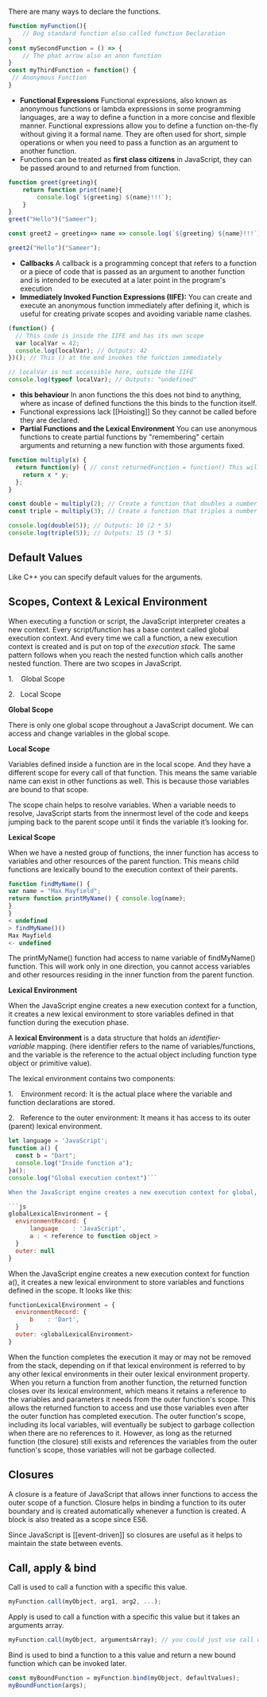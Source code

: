 There are many ways to declare the functions.
```js
function myFunction(){
	// Bog standard function also called function Declaration
}
const mySecondFunction = () => {
	// The phat arrow also an anon function
}
const myThirdFunction = function() {
 // Anonymous Function
}
```

- **Functional Expressions**  Functional expressions, also known as anonymous functions or lambda expressions in some programming languages, are a way to define a function in a more concise and flexible manner. Functional expressions allow you to define a function on-the-fly without giving it a formal name. They are often used for short, simple operations or when you need to pass a function as an argument to another function.
- Functions can be treated as **first class citizens** in JavaScript, they can be passed around to and returned from function.
```js
function greet(greeting){
	return function print(name){
		console.log(`${greeting} ${name}!!!`);
	}
}
greet("Hello")("Sameer");

const greet2 = greeting=> name => console.log(`${greeting} ${name}!!!`);

greet2("Hello")("Sameer");
```
- **Callbacks** A callback is a programming concept that refers to a function or a piece of code that is passed as an argument to another function and is intended to be executed at a later point in the program's execution
- **Immediately Invoked Function Expressions (IIFE):** You can create and execute an anonymous function immediately after defining it, which is useful for creating private scopes and avoiding variable name clashes.
```js
(function() {
  // This code is inside the IIFE and has its own scope
  var localVar = 42;
  console.log(localVar); // Outputs: 42
})(); // This () at the end invokes the function immediately

// localVar is not accessible here, outside the IIFE
console.log(typeof localVar); // Outputs: "undefined"
```
- **this behaviour** In anon functions the this does not bind to anything, where as incase of defined functions the this binds to the function itself.
- Functional expressions lack [[Hoisting]] So they cannot be called before they are declared.
- **Partial Functions and the Lexical Environment** You can use anonymous functions to create partial functions by "remembering" certain arguments and returning a new function with those arguments fixed.
```js
function multiply(x) {
  return function(y) { // const returnedFunction = function() This will work too
    return x * y;
  };
}

const double = multiply(2); // Create a function that doubles a number
const triple = multiply(3); // Create a function that triples a number

console.log(double(5)); // Outputs: 10 (2 * 5)
console.log(triple(5)); // Outputs: 15 (3 * 5)
```
## Default Values
Like C++ you can specify default values for the arguments.
## Scopes, Context & Lexical Environment

When executing a function or script, the JavaScript interpreter creates a new context. Every script/function has a base context called global execution context. And every time we call a function, a new execution context is created and is put on top of the _execution stack._ The same pattern follows when you reach the nested function which calls another nested function. There are two scopes in JavaScript.

1.    Global Scope

2.   Local Scope

**Global Scope**

There is only one global scope throughout a JavaScript document. We can access and change variables in the global scope.

**Local Scope**

Variables defined inside a function are in the local scope. And they have a different scope for every call of that function. This means the same variable name can exist in other functions as well. This is because those variables are bound to that scope.


The scope chain helps to resolve variables. When a variable needs to resolve, JavaScript starts from the innermost level of the code and keeps jumping back to the parent scope until it finds the variable it’s looking for.

**Lexical Scope**

When we have a nested group of functions, the inner function has access to variables and other resources of the parent function. This means child functions are lexically bound to the execution context of their parents.

```js
function findMyName() {
var name = "Max Mayfield";
return function printMyName() { console.log(name);
}
}
< undefined
> findMyName()()
Max Mayfield
<- undefined
```

The printMyName() function had access to name variable of findMyName() function. This will work only in one direction, you cannot access variables and other resources residing in the inner function from the parent function.

**Lexical Environment**

When the JavaScript engine creates a new execution context for a function, it creates a new lexical environment to store variables defined in that function during the execution phase.

A **lexical Environment** is a data structure that holds an _identifier-variable_ mapping. (here identifier refers to the name of variables/functions, and the variable is the reference to the actual object including function type object or primitive value).

The lexical environment contains two components:

1.    Environment record: It is the actual place where the variable and function declarations are stored.

2.   Reference to the outer environment: It means it has access to its outer (parent) lexical environment.

```js
let language = 'JavaScript';  
function a() {  
  const b = "Dart";  
  console.log("Inside function a");  
}a();  
console.log("Global execution context")```

When the JavaScript engine creates a new execution context for global, it creates a new lexical environment to store variables and functions defined in the scope. It looks like this:

```js
globalLexicalEnvironment = {  
  environmentRecord: {  
      language    : 'JavaScript',  
      a : < reference to function object >  
  }  
  outer: null  
}
```

When the JavaScript engine creates a new execution context for function a(), it creates a new lexical environment to store variables and functions defined in the scope. It looks like this:

```js
functionLexicalEnvironment = {  
  environmentRecord: {  
      b    : 'Dart',  
  }  
  outer: <globalLexicalEnvironment>  
}
```

When the function completes the execution it may or may not be removed from the stack, depending on if that lexical environment is referred to by any other lexical environments in their outer lexical environment property.  When you return a function from another function, the returned function closes over its lexical environment, which means it retains a reference to the variables and parameters it needs from the outer function's scope. This allows the returned function to access and use those variables even after the outer function has completed execution. The outer function's scope, including its local variables, will eventually be subject to garbage collection when there are no references to it. However, as long as the returned function (the closure) still exists and references the variables from the outer function's scope, those variables will not be garbage collected.

## Closures
A closure is a feature of JavaScript that allows inner functions to access the outer scope of a function. Closure helps in binding a function to its outer boundary and is created automatically whenever a function is created. A block is also treated as a scope since ES6.

Since JavaScript is [[event-driven]] so closures are useful as it helps to maintain the state between events.

## Call, apply & bind
Call is used to call a function with a specific this value.
```js
myFunction.call(myObject, arg1, arg2, ...);
```

Apply is used to call a function with a specific this value but it takes an arguments array.
```js
myFunction.call(myObject, argumentsArray); // you could just use call with destructuring to achieve the same effect.
```

Bind is used to bind a function to a this value and return a new bound function which can be invoked later.
```js
const myBoundFunction = myFunction.bind(myObject, defaultValues);
myBoundFunction(args);
```

